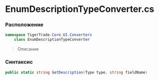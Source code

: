 
# EnumDescriptionTypeConverter.cs
### Расположение
```csharp
namespace TigerTrade.Core.UI.Converters  
    class EnumDescriptionTypeConverter
```

> Описание

### Синтаксис
```csharp
public static string GetDescription(Type type, string fieldName)
```
